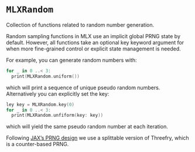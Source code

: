 # ``MLXRandom``

Collection of functions related to random number generation.

Random sampling functions in MLX use an implicit global PRNG state by default. However, all 
functions take an optional key keyword argument for when more fine-grained control or explicit state management is needed.

For example, you can generate random numbers with:

```swift
for _ in 0 ..< 3:
  print(MLXRandom.uniform())
```

which will print a sequence of unique pseudo random numbers. Alternatively you can explicitly set the key:

```swift
ley key = MLXRandom.key(0)
for _ in 0 ..< 3:
  print(MLXRandom.unfiform(key: key))
```

which will yield the same pseudo random number at each iteration.

Following [JAX’s PRNG design](https://jax.readthedocs.io/en/latest/jep/263-prng.html) we use a
splittable version of Threefry, which is a counter-based PRNG.
